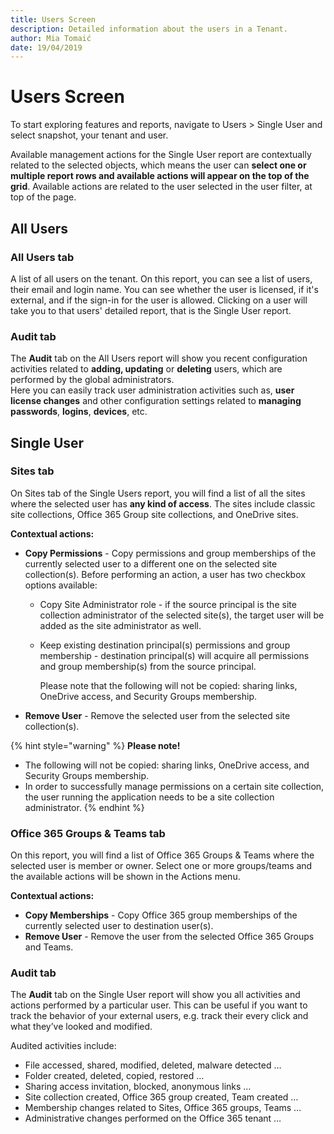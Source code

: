 ```yaml
---
title: Users Screen
description: Detailed information about the users in a Tenant.
author: Mia Tomaić
date: 19/04/2019
---
```


# Users Screen

To start exploring features and reports, navigate to Users &gt; Single User and select snapshot, your tenant and user.

Available management actions for the Single User report are contextually related to the selected objects, which means the user can **select one or multiple report rows and available actions will appear on the top of the grid**. Available actions are related to the user selected in the user filter, at top of the page.

## All Users

### All Users tab

A list of all users on the tenant. On this report, you can see a list of users, their email and login name. You can see whether the user is licensed, if it's external, and if the sign-in for the user is allowed. Clicking on a user will take you to that users' detailed report, that is the Single User report.

### Audit tab

The **Audit** tab on the All Users report will show you recent configuration activities related to **adding, updating** or **deleting** users, which are performed by the global administrators.  
Here you can easily track user administration activities such as, **user license changes** and other configuration settings related to **managing passwords**, **logins**, **devices**, etc.

## Single User

### Sites tab

On Sites tab of the Single Users report, you will find a list of all the sites where the selected user has **any kind of access**. The sites include classic site collections, Office 365 Group site collections, and OneDrive sites.

**Contextual actions:**

* **Copy Permissions** - Copy permissions and group memberships of the currently selected user to a different one on the selected site collection\(s\). Before performing an action, a user has two checkbox options available:
  * Copy Site Administrator role - if the source principal is the site collection administrator of the selected site\(s\), the target user will be added as the site administrator as well. 
  * Keep existing destination principal\(s\) permissions and group membership - destination principal\(s\) will acquire all permissions and group membership\(s\) from the source principal.

    Please note that the following will not be copied: sharing links, OneDrive access, and Security Groups membership.
* **Remove User** - Remove the selected user from the selected site collection\(s\).

{% hint style="warning" %}
**Please note!**

* The following will not be copied: sharing links, OneDrive access, and Security Groups membership.
* In order to successfully manage permissions on a certain site collection, the user running the application needs to be a site collection administrator.
{% endhint %}

### Office 365 Groups & Teams tab

On this report, you will find a list of Office 365 Groups & Teams where the selected user is member or owner. Select one or more groups/teams and the available actions will be shown in the Actions menu.

**Contextual actions:**

* **Copy Memberships** - Copy Office 365 group memberships of the currently selected user to destination user\(s\).
* **Remove User** - Remove the user from the selected Office 365 Groups and Teams.

### Audit tab

The **Audit** tab on the Single User report will show you all activities and actions performed by a particular user. This can be useful if you want to track the behavior of your external users, e.g. track their every click and what they’ve looked and modified.

Audited activities include:

* File accessed, shared, modified, deleted, malware detected …
* Folder created, deleted, copied, restored …
* Sharing access invitation, blocked, anonymous links …
* Site collection created, Office 365 group created, Team created …
* Membership changes related to Sites, Office 365 groups, Teams …
* Administrative changes performed on the Office 365 tenant …

